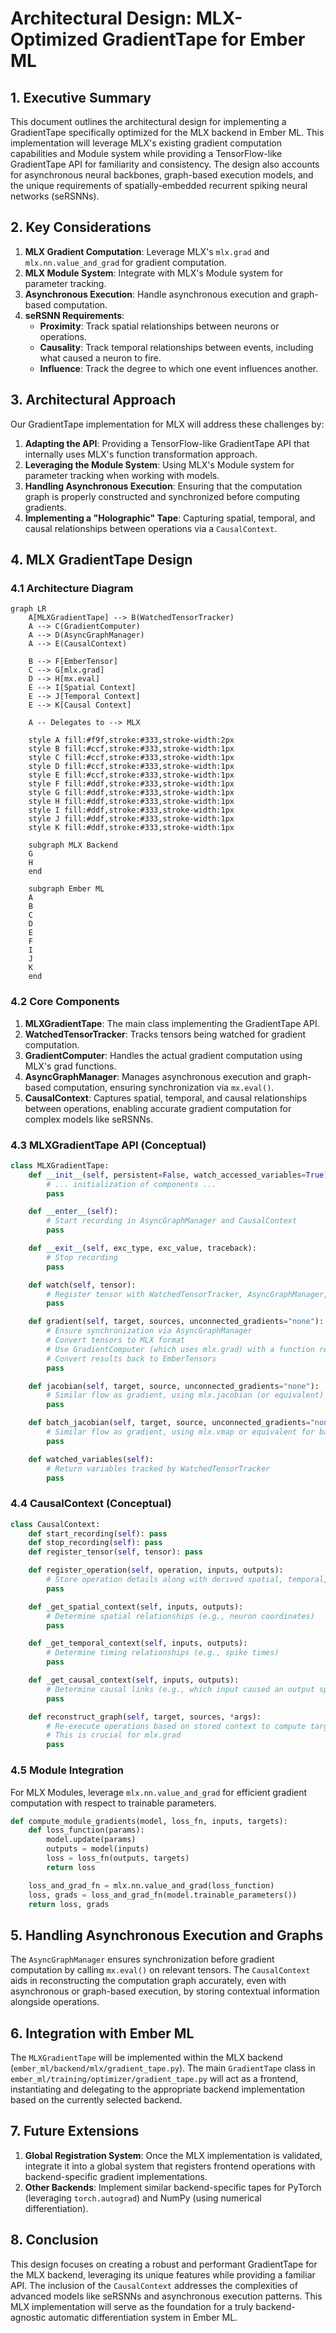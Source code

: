 # Architectural Design: MLX-Optimized GradientTape for Ember ML

## 1. Executive Summary

This document outlines the architectural design for implementing a GradientTape specifically optimized for the MLX backend in Ember ML. This implementation will leverage MLX's existing gradient computation capabilities and Module system while providing a TensorFlow-like GradientTape API for familiarity and consistency. The design also accounts for asynchronous neural backbones, graph-based execution models, and the unique requirements of spatially-embedded recurrent spiking neural networks (seRSNNs).

## 2. Key Considerations

1.  **MLX Gradient Computation**: Leverage MLX's `mlx.grad` and `mlx.nn.value_and_grad` for gradient computation.
2.  **MLX Module System**: Integrate with MLX's Module system for parameter tracking.
3.  **Asynchronous Execution**: Handle asynchronous execution and graph-based computation.
4.  **seRSNN Requirements**:
    *   **Proximity**: Track spatial relationships between neurons or operations.
    *   **Causality**: Track temporal relationships between events, including what caused a neuron to fire.
    *   **Influence**: Track the degree to which one event influences another.

## 3. Architectural Approach

Our GradientTape implementation for MLX will address these challenges by:

1.  **Adapting the API**: Providing a TensorFlow-like GradientTape API that internally uses MLX's function transformation approach.
2.  **Leveraging the Module System**: Using MLX's Module system for parameter tracking when working with models.
3.  **Handling Asynchronous Execution**: Ensuring that the computation graph is properly constructed and synchronized before computing gradients.
4.  **Implementing a "Holographic" Tape**: Capturing spatial, temporal, and causal relationships between operations via a `CausalContext`.

## 4. MLX GradientTape Design

### 4.1 Architecture Diagram

```mermaid
graph LR
    A[MLXGradientTape] --> B(WatchedTensorTracker)
    A --> C(GradientComputer)
    A --> D(AsyncGraphManager)
    A --> E(CausalContext)

    B --> F[EmberTensor]
    C --> G[mlx.grad]
    D --> H[mx.eval]
    E --> I[Spatial Context]
    E --> J[Temporal Context]
    E --> K[Causal Context]

    A -- Delegates to --> MLX

    style A fill:#f9f,stroke:#333,stroke-width:2px
    style B fill:#ccf,stroke:#333,stroke-width:1px
    style C fill:#ccf,stroke:#333,stroke-width:1px
    style D fill:#ccf,stroke:#333,stroke-width:1px
    style E fill:#ccf,stroke:#333,stroke-width:1px
    style F fill:#ddf,stroke:#333,stroke-width:1px
    style G fill:#ddf,stroke:#333,stroke-width:1px
    style H fill:#ddf,stroke:#333,stroke-width:1px
    style I fill:#ddf,stroke:#333,stroke-width:1px
    style J fill:#ddf,stroke:#333,stroke-width:1px
    style K fill:#ddf,stroke:#333,stroke-width:1px

    subgraph MLX Backend
    G
    H
    end

    subgraph Ember ML
    A
    B
    C
    D
    E
    F
    I
    J
    K
    end
```

### 4.2 Core Components

1.  **MLXGradientTape**: The main class implementing the GradientTape API.
2.  **WatchedTensorTracker**: Tracks tensors being watched for gradient computation.
3.  **GradientComputer**: Handles the actual gradient computation using MLX's grad functions.
4.  **AsyncGraphManager**: Manages asynchronous execution and graph-based computation, ensuring synchronization via `mx.eval()`.
5.  **CausalContext**: Captures spatial, temporal, and causal relationships between operations, enabling accurate gradient computation for complex models like seRSNNs.

### 4.3 MLXGradientTape API (Conceptual)

```python
class MLXGradientTape:
    def __init__(self, persistent=False, watch_accessed_variables=True):
        # ... initialization of components ...
        pass

    def __enter__(self):
        # Start recording in AsyncGraphManager and CausalContext
        pass

    def __exit__(self, exc_type, exc_value, traceback):
        # Stop recording
        pass

    def watch(self, tensor):
        # Register tensor with WatchedTensorTracker, AsyncGraphManager, CausalContext
        pass

    def gradient(self, target, sources, unconnected_gradients="none"):
        # Ensure synchronization via AsyncGraphManager
        # Convert tensors to MLX format
        # Use GradientComputer (which uses mlx.grad) with a function reconstructed by CausalContext
        # Convert results back to EmberTensors
        pass

    def jacobian(self, target, source, unconnected_gradients="none"):
        # Similar flow as gradient, using mlx.jacobian (or equivalent)
        pass

    def batch_jacobian(self, target, source, unconnected_gradients="none"):
        # Similar flow as gradient, using mlx.vmap or equivalent for batching
        pass

    def watched_variables(self):
        # Return variables tracked by WatchedTensorTracker
        pass
```

### 4.4 CausalContext (Conceptual)

```python
class CausalContext:
    def start_recording(self): pass
    def stop_recording(self): pass
    def register_tensor(self, tensor): pass

    def register_operation(self, operation, inputs, outputs):
        # Store operation details along with derived spatial, temporal, causal context
        pass

    def _get_spatial_context(self, inputs, outputs):
        # Determine spatial relationships (e.g., neuron coordinates)
        pass

    def _get_temporal_context(self, inputs, outputs):
        # Determine timing relationships (e.g., spike times)
        pass

    def _get_causal_context(self, inputs, outputs):
        # Determine causal links (e.g., which input caused an output spike)
        pass

    def reconstruct_graph(self, target, sources, *args):
        # Re-execute operations based on stored context to compute target from sources
        # This is crucial for mlx.grad
        pass
```

### 4.5 Module Integration

For MLX Modules, leverage `mlx.nn.value_and_grad` for efficient gradient computation with respect to trainable parameters.

```python
def compute_module_gradients(model, loss_fn, inputs, targets):
    def loss_function(params):
        model.update(params)
        outputs = model(inputs)
        loss = loss_fn(outputs, targets)
        return loss

    loss_and_grad_fn = mlx.nn.value_and_grad(loss_function)
    loss, grads = loss_and_grad_fn(model.trainable_parameters())
    return loss, grads
```

## 5. Handling Asynchronous Execution and Graphs

The `AsyncGraphManager` ensures synchronization before gradient computation by calling `mx.eval()` on relevant tensors. The `CausalContext` aids in reconstructing the computation graph accurately, even with asynchronous or graph-based execution, by storing contextual information alongside operations.

## 6. Integration with Ember ML

The `MLXGradientTape` will be implemented within the MLX backend (`ember_ml/backend/mlx/gradient_tape.py`). The main `GradientTape` class in `ember_ml/training/optimizer/gradient_tape.py` will act as a frontend, instantiating and delegating to the appropriate backend implementation based on the currently selected backend.

## 7. Future Extensions

1.  **Global Registration System**: Once the MLX implementation is validated, integrate it into a global system that registers frontend operations with backend-specific gradient implementations.
2.  **Other Backends**: Implement similar backend-specific tapes for PyTorch (leveraging `torch.autograd`) and NumPy (using numerical differentiation).

## 8. Conclusion

This design focuses on creating a robust and performant GradientTape for the MLX backend, leveraging its unique features while providing a familiar API. The inclusion of the `CausalContext` addresses the complexities of advanced models like seRSNNs and asynchronous execution patterns. This MLX implementation will serve as the foundation for a truly backend-agnostic automatic differentiation system in Ember ML.